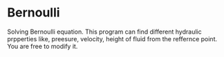# Bernoulli
Solving Bernoulli equation.
This program can find different hydraulic prpperties like, preesure, velocity, height of fluid from the reffernce point.
You are free to modify it.

